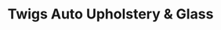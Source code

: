 ---
title: "Twigs Auto Upholstery & Glass"
url: /dumas/twigs-auto-upholstery-and-glass/
shop: car repair
---